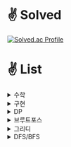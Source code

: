 # ✌️ Solved
[![Solved.ac Profile](http://mazassumnida.wtf/api/v2/generate_badge?boj=hoyoung2)](https://solved.ac/hoyoung2/)



# ✌️ List
<details>
<summary> 수학 </summary>
<div markdown="1">

- <span style="color:blue">***G5***</span> 
 [1011 Fly me to the Alpha Centauri](https://www.acmicpc.net/problem/1011) [Java](https://github.com/ghrnwjd/boj/blob/master/b1011.java)

</div>
</details>

<details>
<summary> 구현 </summary>
<div markdown="1">

- <span style="color:blue">***G5***</span> 
[5430 AC](https://www.acmicpc.net/problem/5430) [Java](https://github.com/ghrnwjd/boj/blob/master/b5430.java) <br>

</div>
</details>

<details>
<summary> DP </summary>
<div markdown="1">

- <span style="color:blue">***G5***</span> 
[9251 LCS](https://www.acmicpc.net/problem/9251) [Java](https://github.com/ghrnwjd/boj/blob/master/b9251.java) <br>

</div>
</details>

<details>
<summary> 브루트포스 </summary>
<div markdown="1">

- <span style="color:blue">***G5***</span> 
[1038 Fly me to the Alpha Centauri](https://www.acmicpc.net/problem/1038) [Java](https://github.com/ghrnwjd/boj/blob/master/b1038.java) <br>
- <span style="color:blue">***G5***</span> 
[1107 리모컨](https://www.acmicpc.net/problem/1107) [Java](https://github.com/ghrnwjd/boj/blob/master/b1107.java) <br>
- <span style="color:blue">***G5***</span> 
[1759 암호만들기](https://www.acmicpc.net/problem/1759) [Java](https://github.com/ghrnwjd/boj/blob/master/b1759.java) <br>

</div>
</details>

<details>
<summary> 그리디 </summary>
<div markdown="1">

- <span style="color:#0000FF">***S2***</span> 
[11501 주식](https://www.acmicpc.net/problem/11501) [Java](https://github.com/ghrnwjd/boj/blob/master/b11501.java) <br>
- <span style="color:blue">***S2***</span> 
[1541 잃어버린 괄호](https://www.acmicpc.net/problem/1541) [Java](https://github.com/ghrnwjd/boj/blob/master/b1541.java) <br>
- <span style="color:blue">***S2***</span> 
[16953 A → B](https://www.acmicpc.net/problem/16953) [Java](https://github.com/ghrnwjd/boj/blob/master/b16953.java) <br>

</div>
</details>
</details>

<details>
<summary> DFS/BFS </summary>
<div markdown="1">

- <span style="background-color:#f1f8ff">***G5***</span> 
[10026 적록색약](https://www.acmicpc.net/problem/10026) [Java](https://github.com/ghrnwjd/boj/blob/master/b10026.java)<br>
- <span style="color:blue">***S1***</span> 
[2178 미로탐색](https://www.acmicpc.net/problem/2178) [Java](https://github.com/ghrnwjd/boj/blob/master/b2178.java) <br>
- <span style="color:blue">***G5***</span> 
[7576 토마토](https://www.acmicpc.net/problem/7576) [Java](https://github.com/ghrnwjd/boj/blob/master/b7576.java) <br>
</div>
</details>
